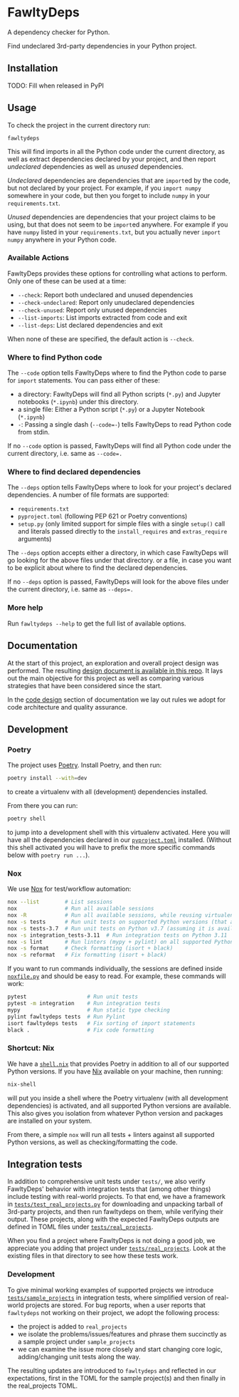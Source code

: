 # FawltyDeps

A dependency checker for Python.

Find undeclared 3rd-party dependencies in your Python project.

## Installation

TODO: Fill when released in PyPI

## Usage

To check the project in the current directory run:

```
fawltydeps
```

This will find imports in all the Python code under the current directory, as
well as extract dependencies declared by your project, and then report
_undeclared_ dependencies as well as _unused_ dependencies.

_Undeclared_ dependencies are dependencies that are `import`ed by the code, but
not declared by your project. For example, if you `import numpy` somewhere in
your code, but then you forget to include `numpy` in your `requirements.txt`.

_Unused_ dependencies are dependencies that your project claims to be using,
but that does not seem to be `import`ed anywhere. For example if you have
`numpy` listed in your `requirements.txt`, but you actually never `import numpy`
anywhere in your Python code.

### Available Actions

FawltyDeps provides these options for controlling what actions to perform. Only
one of these can be used at a time:

- `--check`: Report both undeclared and unused dependencies
- `--check-undeclared`: Report only unudeclared dependencies
- `--check-unused`: Report only unused dependencies
- `--list-imports`: List imports extracted from code and exit
- `--list-deps`: List declared dependencies and exit

When none of these are specified, the default action is `--check`.

### Where to find Python code

The `--code` option tells FawltyDeps where to find the Python code to parse for
`import` statements. You can pass either of these:

- a directory: FawltyDeps will find all Python scripts (`*.py`) and Jupyter
  notebooks (`*.ipynb`) under this directory.
- a single file: Either a Python script (`*.py`) or a Jupyter Notebook
  (`*.ipynb`)
- `-`: Passing a single dash (`--code=-`) tells FawltyDeps to read Python code
  from stdin.

If no `--code` option is passed, FawltyDeps will find all Python code under the
current directory, i.e. same as `--code=.`

### Where to find declared dependencies

The `--deps` option tells FawltyDeps where to look for your project's declared
dependencies. A number of file formats are supported:

- `requirements.txt`
- `pyproject.toml` (following PEP 621 or Poetry conventions)
- `setup.py` (only limited support for simple files with a single `setup()`
  call and literals passed directly to the `install_requires` and
  `extras_require` arguments)

The `--deps` option accepts either a directory, in which case FawltyDeps will go
looking for the above files under that directory. or a file, in case you want to
be explicit about where to find the declared dependencies.

If no `--deps` option is passed, FawltyDeps will look for the above files under
the current directory, i.e. same as `--deps=.`

### More help

Run `fawltydeps --help` to get the full list of available options.

## Documentation

At the start of this project, an exploration and overall project design was performed. The resulting [design document is available in this repo](./docs/DesignDoc.md). It lays out the main objective for this project as well as comparing various strategies that have been considered since the start.

In the [code design](./docs/CodeDesign.md) section of documentation we lay out rules we adopt for code architecture and quality assurance.

## Development

### Poetry

The project uses [Poetry](https://python-poetry.org/). Install Poetry, and then
run:

```sh
poetry install --with=dev
```

to create a virtualenv with all (development) dependencies installed.

From there you can run:

```sh
poetry shell
```

to jump into a development shell with this virtualenv activated. Here you will
have all the dependencies declared in our [`pyproject.toml`](./pyproject.toml)
installed. (Without this shell activated you will have to prefix the more
specific commands below with `poetry run ...`).

### Nox

We use [Nox](https://nox.thea.codes/en/stable/) for test/workflow automation:

```sh
nox --list        # List sessions
nox               # Run all available sessions
nox -R            # Run all available sessions, while reusing virtualenvs (i.e. faster)
nox -s tests      # Run unit tests on supported Python versions (that are available)
nox -s tests-3.7  # Run unit tests on Python v3.7 (assuming it is available locally)
nox -s integration_tests-3.11  # Run integration tests on Python 3.11
nox -s lint       # Run linters (mypy + pylint) on all supported Python versions
nox -s format     # Check formatting (isort + black)
nox -s reformat   # Fix formatting (isort + black)
```

If you want to run commands individually, the sessions are defined inside
[`noxfile.py`](./noxfile.py) and should be easy to read. For example, these
commands will work:

```sh
pytest                   # Run unit tests
pytest -m integration    # Run integration tests
mypy                     # Run static type checking
pylint fawltydeps tests  # Run Pylint
isort fawltydeps tests   # Fix sorting of import statements
black .                  # Fix code formatting
```

### Shortcut: Nix

We have a [`shell.nix`](./shell.nix) that provides Poetry in addition to all of
our supported Python versions. If you have [Nix](https://nixos.org) available
on your machine, then running:

```sh
nix-shell
```

will put you inside a shell where the Poetry virtualenv (with all development
dependencies) is activated, and all supported Python versions are available.
This also gives you isolation from whatever Python version and packages are
installed on your system.

From there, a simple `nox` will run all tests + linters against all supported
Python versions, as well as checking/formatting the code.

## Integration tests

In addition to comprehensive unit tests under `tests/`, we also verify
FawltyDeps' behavior with integration tests that (among other things) include
testing with real-world projects. To that end, we have a framework in
[`tests/test_real_projects.py`](./tests/test_real_projects.py) for downloading
and unpacking tarball of 3rd-party projects, and then run fawltydeps on them,
while verifying their output. These projects, along with the expected FawltyDeps
outputs are defined in TOML files under
[`tests/real_projects`](./tests/real_projects).

When you find a project where FawltyDeps is not doing a good job, we appreciate
you adding that project under [`tests/real_projects`](./tests/real_projects).
Look at the existing files in that directory to see how these tests work.

### Development

To give minimal working examples of supported projects we introduce [`tests/sample_projects`](./tests/sample_projects) in integration tests, where simplified version of real-world projects are stored.
For bug reports, when a user reports that `fawltydeps` not working on their project, we adopt the following process:

- the project is added to `real_projects`
- we isolate the problems/issues/features and phrase them succinctly as a sample project under `sample_projects`
- we can examine the issue more closely and start changing core logic, adding/changing unit tests along the way.

The resulting updates are introduced to `fawltydeps` and reflected in our expectations, first in the TOML for the sample project(s) and then finally in the real_projects TOML.
